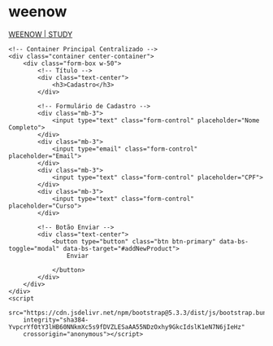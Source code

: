 # weenow

<!doctype html>
<html lang="en">
<head>
    <meta charset="utf-8">
    <meta name="viewport" content="width=device-width, initial-scale=1">
    <title>Cadastro</title>
    <link 
        href="https://cdn.jsdelivr.net/npm/bootstrap@5.3.3/dist/css/bootstrap.min.css" 
        rel="stylesheet" integrity="sha384-QWTKZyjpPEjISv5WaRU9OFeRpok6YctnYmDr5pNlyT2bRjXh0JMhjY6hW+ALEwIH" 
        crossorigin="anonymous">
    <link 
        rel="stylesheet"
        href="https://use.fontawesome.com/releases/v5.12.1/css/all.css"
        crossorigin="anonymous">
    <style>
        .center-container {
            min-height: 100vh;
            display: flex;
            align-items: center;
            justify-content: center;
            background-color: linear#470b96 ;
        }
        .form-box {
            background-color: linear #470b96 , #3c0980, #640dd4);
            padding: 30px;
            border: 1px solid #ffffff;
            border-radius: 10px;
            box-shadow: 0 4px 8px rgba(0, 0, 0, 0.1);
        }
        .form-box h3 {
            margin-bottom: 20px;
            color: #470b96;
        }
        .btn-primary {
            width: 100%;
        }
        .modal-content {
            border-radius: 8px;
            border: 1px solid #470b96;
        }
    </style>
</head>
<body>
    <!-- Barra de Navegação -->
    <nav class="navbar bg-body-tertiary">
        <div class="container-fluid">
            <a class="navbar-brand" href="#">
                WEENOW | STUDY
            </a>
        </div>
    </nav>
    
    <!-- Container Principal Centralizado -->
    <div class="container center-container">
        <div class="form-box w-50">
            <!-- Título -->
            <div class="text-center">
                <h3>Cadastro</h3>
            </div>
            
            <!-- Formulário de Cadastro -->
            <div class="mb-3">
                <input type="text" class="form-control" placeholder="Nome Completo">
            </div>
            <div class="mb-3">
                <input type="email" class="form-control" placeholder="Email">
            </div>
            <div class="mb-3">
                <input type="text" class="form-control" placeholder="CPF">
            </div>
            <div class="mb-3">
                <input type="text" class="form-control" placeholder="Curso">
            </div>
            
            <!-- Botão Enviar -->
            <div class="text-center">
                <button type="button" class="btn btn-primary" data-bs-toggle="modal" data-bs-target="#addNewProduct">
                    Enviar

                </button>
            </div>
        </div>
    </div>
    <script 
        src="https://cdn.jsdelivr.net/npm/bootstrap@5.3.3/dist/js/bootstrap.bundle.min.js" 
        integrity="sha384-YvpcrYf0tY3lHB60NNkmXc5s9fDVZLESaAA55NDzOxhy9GkcIdslK1eN7N6jIeHz" 
        crossorigin="anonymous"></script>
</body>
</html>
